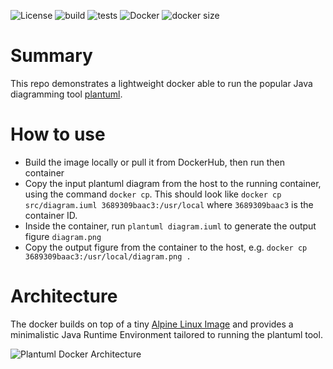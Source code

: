 ![License](https://img.shields.io/badge/License-Apache_2.0-blue.svg)
![build](https://img.shields.io/github/actions/workflow/status/maciejskorski/plantuml-docker/docker-image.yaml)
![tests](https://img.shields.io/github/actions/workflow/status/maciejskorski/plantuml-docker/docker-test.yaml)
![Docker](https://img.shields.io/badge/dockerhub-images-important.svg?logo=LOGO)
![docker size](https://img.shields.io/docker/image-size/maciejskorski/plantuml-docker?sort=date)

# Summary

This repo demonstrates a lightweight docker able to run the popular Java diagramming tool [plantuml](http://www.plantuml.com/plantuml/uml/SyfFKj2rKt3CoKnELR1Io4ZDoSa70000).

# How to use

* Build the image locally or pull it from DockerHub, then run then container 
* Copy the input plantuml diagram from the host to the running container, using the command `docker cp`. This should look like `docker cp src/diagram.iuml 3689309baac3:/usr/local` where `3689309baac3` is the container ID.
* Inside the container, run `plantuml diagram.iuml` to generate the output figure `diagram.png`
* Copy the output figure from the container to the host, e.g. `docker cp 3689309baac3:/usr/local/diagram.png .`

# Architecture

The docker builds on top of a tiny [Alpine Linux Image](https://hub.docker.com/_/alpine) and provides a minimalistic Java Runtime Environment tailored to running the plantuml tool.

![Plantuml Docker Architecture](http://www.plantuml.com/plantuml/proxy?cache=no&src=https://raw.githubusercontent.com/maciejskorski/plantuml-docker/main/src/diagram.iuml)
